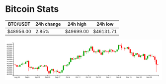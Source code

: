 # Bitcoin Stats

BTC/USDT|24h change|24h high|24h low|
|---|---|---|---|
|$48956.00|2.85%|$49699.00|$46131.71|

<img src="./chart.svg">
